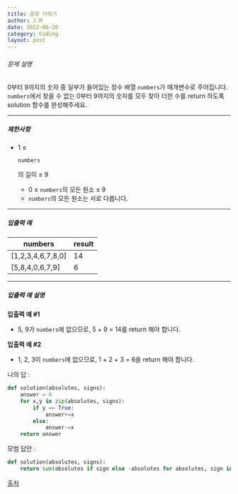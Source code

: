 ```yaml
---
title: 음양 더하기
author: J.M
date: 2022-06-26
category: Coding
layout: post
---
```


###### 문제 설명

0부터 9까지의 숫자 중 일부가 들어있는 정수 배열 `numbers`가 매개변수로 주어집니다. `numbers`에서 찾을 수 없는 0부터 9까지의 숫자를 모두 찾아 더한 수를 return 하도록 solution 함수를 완성해주세요.

------

##### 제한사항

- 1 ≤

   

  ```
  numbers
  ```

  의 길이 ≤ 9

  - 0 ≤ `numbers`의 모든 원소 ≤ 9
  - `numbers`의 모든 원소는 서로 다릅니다.

------

##### 입출력 예

| numbers           | result |
| ----------------- | ------ |
| [1,2,3,4,6,7,8,0] | 14     |
| [5,8,4,0,6,7,9]   | 6      |

------

##### 입출력 예 설명

**입출력 예 #1**

- 5, 9가 `numbers`에 없으므로, 5 + 9 = 14를 return 해야 합니다.

**입출력 예 #2**

- 1, 2, 3이 `numbers`에 없으므로, 1 + 2 + 3 = 6을 return 해야 합니다.

나의 답 : 

```python
def solution(absolutes, signs):
    answer = 0
    for x,y in zip(absolutes, signs):
        if y == True:
            answer+=x
        else:
            answer-=x
    return answer
```

모범 답안 : 

```python
def solution(absolutes, signs):
    return sum(absolutes if sign else -absolutes for absolutes, sign in zip(absolutes, signs))
```

[출처](https://programmers.co.kr/learn/courses/30/lessons/76501)
